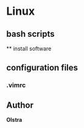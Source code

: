 # Linux

## bash scripts
** install software

## configuration files

### .vimrc

## Author
**Olstra**
